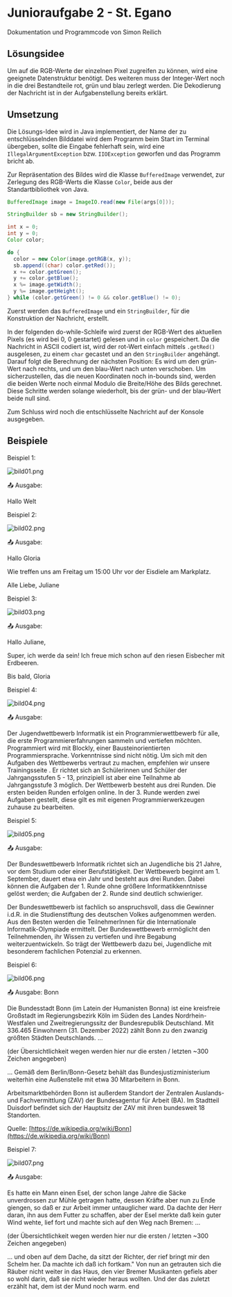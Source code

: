 # Junioraufgabe 2 - St. Egano

Dokumentation und Programmcode von Simon Reilich

## Lösungsidee

Um auf die RGB-Werte der einzelnen Pixel zugreifen zu können, wird eine geeignete Datenstruktur benötigt. Des weiteren muss der Integer-Wert noch in die drei Bestandteile rot, grün und blau zerlegt werden. Die Dekodierung der Nachricht ist in der Aufgabenstellung bereits erklärt.

## Umsetzung

Die Lösungs-Idee wird in Java implementiert, der Name der zu entschlüsselnden Bilddatei wird dem Programm beim Start im Terminal übergeben, sollte die Eingabe fehlerhaft sein, wird eine `IllegalArgumentException` bzw. `IIOException` geworfen und das Programm bricht ab.

Zur Repräsentation des Bildes wird die Klasse `BufferedImage` verwendet, zur Zerlegung des RGB-Werts die Klasse `Color`, beide aus der Standartbibliothek von Java.

```java
BufferedImage image = ImageIO.read(new File(args[0]));

StringBuilder sb = new StringBuilder();

int x = 0;
int y = 0;
Color color;

do {
  color = new Color(image.getRGB(x, y));
  sb.append((char) color.getRed());
  x += color.getGreen();
  y += color.getBlue();
  x %= image.getWidth();
  y %= image.getHeight();
} while (color.getGreen() != 0 && color.getBlue() != 0);
```

Zuerst werden das `BufferedImage` und ein `StringBuilder`, für die Konstruktion der Nachricht, erstellt. 

In der folgenden do-while-Schleife wird zuerst der RGB-Wert des aktuellen Pixels (es wird bei 0, 0 gestartet) gelesen und in `color` gespeichert. Da die Nachricht in ASCII codiert ist, wird der rot-Wert einfach mittels `.getRed()` ausgelesen, zu einem `char` gecastet und an den `StringBuilder` angehängt. Darauf folgt die Berechnung der nächsten Position: Es wird um den grün-Wert nach rechts, und um den blau-Wert nach unten verschoben. Um sicherzustellen, das die neuen Koordinaten noch in-bounds sind, werden die beiden Werte noch einmal Modulo die Breite/Höhe des Bilds gerechnet. Diese Schritte werden solange wiederholt, bis der grün- und der blau-Wert beide null sind.

Zum Schluss wird noch die entschlüsselte Nachricht auf der Konsole ausgegeben.

## Beispiele

Beispiel 1:

![bild01.png](bild01.png)

<aside>
📤 Ausgabe:

Hallo Welt

</aside>

Beispiel 2:

![bild02.png](bild02.png)

<aside>
📤 Ausgabe:

Hallo Gloria

Wie treffen uns am Freitag um 15:00 Uhr vor der Eisdiele am Markplatz.

Alle Liebe,
Juliane

</aside>

Beispiel 3:

![bild03.png](bild03.png)

<aside>
📤 Ausgabe:

Hallo Juliane,

Super, ich werde da sein! Ich freue mich schon auf den riesen Eisbecher mit Erdbeeren.

Bis bald,
Gloria

</aside>

Beispiel 4:

![bild04.png](bild04.png)

<aside>
📤 Ausgabe:

Der Jugendwettbewerb Informatik ist ein Programmierwettbewerb für alle, die erste Programmiererfahrungen sammeln und vertiefen möchten. Programmiert wird mit Blockly, einer Bausteinorientierten Programmiersprache. Vorkenntnisse sind nicht nötig. Um sich mit den Aufgaben des Wettbewerbs vertraut zu machen, empfehlen wir unsere Trainingsseite . Er richtet sich an Schülerinnen und Schüler der Jahrgangsstufen 5 - 13, prinzipiell ist aber eine Teilnahme ab Jahrgangsstufe 3 möglich. Der Wettbewerb besteht aus drei Runden. Die ersten beiden Runden erfolgen online. In der 3. Runde werden zwei Aufgaben gestellt, diese gilt es mit eigenen Programmierwerkzeugen zuhause zu bearbeiten.

</aside>

Beispiel 5:

![bild05.png](bild05.png)

<aside>
📤 Ausgabe:

Der Bundeswettbewerb Informatik richtet sich an Jugendliche bis 21 Jahre, vor dem Studium oder einer Berufstätigkeit. Der Wettbewerb beginnt am 1. September, dauert etwa ein Jahr und besteht aus drei Runden. Dabei können die Aufgaben der 1. Runde ohne größere Informatikkenntnisse gelöst werden; die Aufgaben der 2. Runde sind deutlich schwieriger.

Der Bundeswettbewerb ist fachlich so anspruchsvoll, dass die Gewinner i.d.R. in die Studienstiftung des deutschen Volkes aufgenommen werden. Aus den Besten werden die TeilnehmerInnen für die Internationale Informatik-Olympiade ermittelt. Der Bundeswettbewerb ermöglicht den Teilnehmenden, ihr Wissen zu vertiefen und ihre Begabung weiterzuentwickeln. So trägt der Wettbewerb dazu bei, Jugendliche mit besonderem fachlichen Potenzial zu erkennen.

</aside>

Beispiel 6:

![bild06.png](bild06.png)

<aside>
📤 Ausgabe: 
Bonn

Die Bundesstadt Bonn (im Latein der Humanisten Bonna) ist eine kreisfreie Großstadt im Regierungsbezirk Köln im Süden des Landes Nordrhein-Westfalen und Zweitregierungssitz der Bundesrepublik Deutschland. Mit 336.465 Einwohnern (31. Dezember 2022) zählt Bonn zu den zwanzig größten Städten Deutschlands. …

(der Übersichtlichkeit wegen werden hier nur die ersten / letzten ~300 Zeichen angegeben)

… Gemäß dem Berlin/Bonn-Gesetz behält das Bundesjustizministerium weiterhin eine Außenstelle mit etwa 30 Mitarbeitern in Bonn.

Arbeitsmarktbehörden
Bonn ist außerdem Standort der Zentralen Auslands- und Fachvermittlung (ZAV) der Bundesagentur für Arbeit (BA). Im Stadtteil Duisdorf befindet sich der Hauptsitz der ZAV mit ihren bundesweit 18 Standorten.

Quelle: [https://de.wikipedia.org/wiki/Bonn](https://de.wikipedia.org/wiki/Bonn)

</aside>

Beispiel 7:

![bild07.png](bild07.png)

<aside>
📤 Ausgabe:

Es hatte ein Mann einen Esel, der schon lange Jahre die Säcke unverdrossen zur Mühle getragen hatte, dessen Kräfte aber nun zu Ende giengen, so daß er zur Arbeit immer untauglicher ward. Da dachte der Herr daran, ihn aus dem Futter zu schaffen, aber der Esel merkte daß kein guter Wind wehte, lief fort und machte sich auf den Weg nach Bremen: …

(der Übersichtlichkeit wegen werden hier nur die ersten / letzten ~300 Zeichen angegeben)

… und oben auf dem Dache, da sitzt der Richter, der rief bringt mir den Schelm her. Da machte ich daß ich fortkam." Von nun an getrauten sich die Räuber nicht weiter in das Haus, den vier Bremer Musikanten gefiels aber so wohl darin, daß sie nicht wieder heraus wollten. Und der das zuletzt erzählt hat, dem ist der Mund noch warm.
end

</aside>

